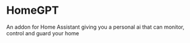 # HomeGPT
An addon for Home Assistant giving you a personal ai that can monitor, control and guard your home
